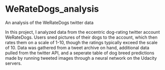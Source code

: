 # WeRateDogs_analysis
An analysis of the WeRateDogs twitter data

In this project, I analyzed data from the eccentric dog-rating twitter account WeRateDogs.  Users sned pictures of their dogs to the account, which then rates them on a scale of 1-10, though the ratings typically exceed the scale of 10. Data was gathered from a tweet archive on hand, additional data pulled from the twitter API, and a seperate table of dog breed predictions made by running tweeted images through a neural network on the Udacity servers.
